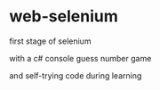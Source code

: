 # web-selenium
 
 first stage of selenium

 with a c# console guess number game

 and self-trying code during learning
